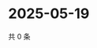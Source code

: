 # 2025-05-19

共 0 条

<!-- BEGIN ZHIHUQUESTIONS -->
<!-- 最后更新时间 Mon May 19 2025 01:09:02 GMT+0800 (China Standard Time) -->

<!-- END ZHIHUQUESTIONS -->
